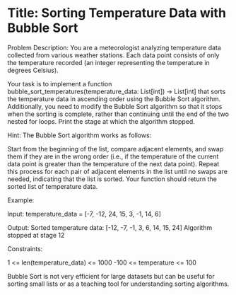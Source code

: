 # Title: Sorting Temperature Data with Bubble Sort


Problem Description:
You are a meteorologist analyzing temperature data collected from various weather stations. Each data point consists of only the temperature recorded (an integer representing the temperature in degrees Celsius).

Your task is to implement a function bubble_sort_temperatures(temperature_data: List[int]) -> List[int] that sorts the temperature data in ascending order using the Bubble Sort algorithm. Additionally, you need to modify the Bubble Sort algorithm so that it stops when the sorting is complete, rather than continuing until the end of the two nested for loops. Print the stage at which the algorithm stopped.

Hint:
The Bubble Sort algorithm works as follows:

Start from the beginning of the list, compare adjacent elements, and swap them if they are in the wrong order (i.e., if the temperature of the current data point is greater than the temperature of the next data point). Repeat this process for each pair of adjacent elements in the list until no swaps are needed, indicating that the list is sorted. Your function should return the sorted list of temperature data.

Example:

Input:
temperature_data = [-7, -12, 24, 15, 3, -1, 14, 6]

Output:
Sorted temperature data: [-12, -7, -1, 3, 6, 14, 15, 24]
Algorithm stopped at stage 12

Constraints:

1 <= len(temperature_data) <= 1000
-100 <= temperature <= 100

Bubble Sort is not very efficient for large datasets but can be useful for sorting small lists or as a teaching tool for understanding sorting algorithms.

